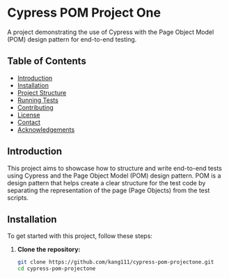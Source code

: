 # Cypress POM Project One

A project demonstrating the use of Cypress with the Page Object Model (POM) design pattern for end-to-end testing.

## Table of Contents

- [Introduction](#introduction)
- [Installation](#installation)
- [Project Structure](#project-structure)
- [Running Tests](#running-tests)
- [Contributing](#contributing)
- [License](#license)
- [Contact](#contact)
- [Acknowledgements](#acknowledgements)

## Introduction

This project aims to showcase how to structure and write end-to-end tests using Cypress and the Page Object Model (POM) design pattern. POM is a design pattern that helps create a clear structure for the test code by separating the representation of the page (Page Objects) from the test scripts.

## Installation

To get started with this project, follow these steps:

1. **Clone the repository:**

   ```sh
   git clone https://github.com/kang111/cypress-pom-projectone.git
   cd cypress-pom-projectone
